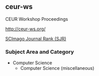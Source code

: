 
## ceur-ws ##

CEUR Workshop Proceedings

<http://ceur-ws.org/>

[SCImago Journal Rank (SJR)](http://www.scimagojr.com/journalsearch.php?q=21100218356&tip=sid&clean=0)

### Subject Area and Category ###
  
- Computer Science
	- Computer Science (miscellaneous)

